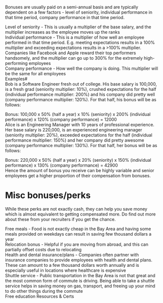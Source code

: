 Bonuses are usually paid on a semi-annual basis and are typically dependent on a few factors - level of seniority, individual performance in that time period, company performance in that time period.  
  
Level of seniority - This is usually a multiplier of the base salary, and the multiplier increases as the employee moves up the ranks  
Individual performance - This is a multiplier of how well an employee performed in that time period. E.g. meeting expectations results in a 100% multiplier and exceeding expectations results in a >100% multiplier. Companies like Facebook and Apple reward their top performers handsomely, and the multiplier can go up to 300% for the extremely high-performing employees  
Company performance - How well the company is doing. This multiplier will be the same for all employees  
Examples#  
Bob is a Software Engineer fresh out of college. His base salary is 100,000, is a fresh grad (seniority multiplier: 10%), crushed expectations for the half (individual performance multiplier: 200%) and his company did pretty well (company performance multiplier: 120%). For that half, his bonus will be as follows:  
  
Bonus: 100,000 x 50% (half a year) x 10% (seniority) x 200% (individual performance) x 120% (company performance) = 12000  
Alice is an Engineering Manager with 10 years of professional experience. Her base salary is 220,000, is an experienced engineering manager (seniority multiplier: 20%), exceeded expectations for the half (individual performance multiplier: 150%) and her company did pretty awesome (company performance multiplier: 130%). For that half, her bonus will be as follows:  
  
Bonus: 220,000 x 50% (half a year) x 20% (seniority) x 150% (individual performance) x 130% (company performance) = 42900  
Hence the amount of bonus you receive can be highly variable and senior employees get a higher proportion of their compensation from bonuses.


# Misc bonuses/perks

While these perks are not exactly cash, they can help you save money which is almost equivalent to getting compensated more. Do find out more about these from your recruiters if you get the chance.  
  
Free meals - Food is not exactly cheap in the Bay Area and having some meals provided on weekdays can result in saving few thousand dollars a year  
Relocation bonus - Helpful if you are moving from abroad, and this can partially offset costs due to relocating  
Health and dental insurance/plans - Companies often partner with insurance companies to provide employees with health and dental plans. These can amount to a few thousand dollars worth annually and is especially useful in locations where healthcare is expensive  
Shuttle service - Public transportation in the Bay Area is not that great and the most common form of commute is driving. Being able to take a shuttle service helps in saving money on gas, transport, and freeing up your mind to do other things during the commute  
Free education Resources & Certs